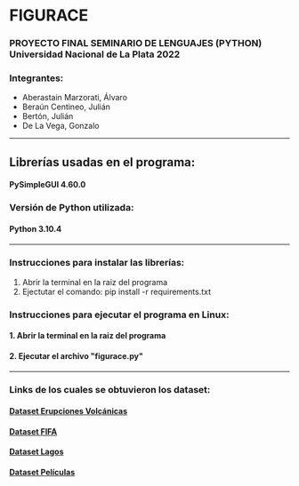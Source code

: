 # FIGURACE

### PROYECTO FINAL SEMINARIO DE LENGUAJES (PYTHON) Universidad Nacional de La Plata 2022 

### Integrantes:

* Aberastain Marzorati, Álvaro
* Beraún Centineo, Julián
* Bertón, Julián
* De La Vega, Gonzalo
---
## Librerías usadas en el programa:
#### PySimpleGUI 4.60.0 

### Versión de Python utilizada:
#### Python 3.10.4
---
### Instrucciones para instalar las librerías:
1. Abrir la terminal en la raiz del programa
2. Ejectutar el comando: pip install -r requirements.txt

### Instrucciones para ejecutar el programa en Linux:
#### 1. Abrir la terminal en la raiz del programa
#### 2. Ejecutar el archivo "figurace.py"
---
### Links de los cuales se obtuvieron los dataset:
#### [Dataset Erupciones Volcánicas](https://public.opendatasoft.com/explore/dataset/significant-volcanic-eruption-database/table/)
#### [Dataset FIFA](https://www.kaggle.com/datasets/aayushmishra1512/fifa-2021-complete-player-data?resource=download)
#### [Dataset Lagos](https://drive.google.com/file/d/1PzfCgiAhPAq8Cztx9psk3puxDPHsjnqJ/view)
#### [Dataset Películas](https://www.kaggle.com/datasets/disham993/9000-movies-dataset)


